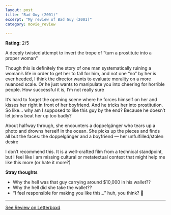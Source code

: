 ```yaml
---
layout: post
title: "Bad Guy (2001)"
excerpt: "My review of Bad Guy (2001)"
category: movie_review

---
```


**Rating:** 2/5

A deeply twisted attempt to invert the trope of “turn a prostitute into a proper woman”

Though this is definitely the story of one man systematically ruining a woman’s life in order to get her to fall for him, and not one “no” by her is ever heeded, I think the director wants to evaluate morality on a more nuanced scale. Or he just wants to manipulate you into cheering for horrible people. How successful it is, I’m not really sure

It’s hard to forget the opening scene where he forces himself on her and kisses her right in front of her boyfriend. And he tricks her into prostitution. So like… why am I supposed to like this guy by the end? Because he doesn’t let johns beat her up too badly?

About halfway through, she encounters a doppelgänger who tears up a photo and drowns herself in the ocean. She picks up the pieces and finds all but the faces: the doppelgänger and a boyfriend — her unfulfilled/stolen desire

I don’t recommend this. It is a well-crafted film from a technical standpoint, but I feel like I am missing cultural or metatextual context that might help me like this more (or hate it more?)

<b>Stray thoughts</b>
* Why the hell was that guy carrying around $10,000 in his wallet??
* Why the hell did she take the wallet??
* “I feel responsible for making you like this…” huh, you think? 🤔

<hr>

[See Review on Letterboxd](https://boxd.it/3Zy1eT)
